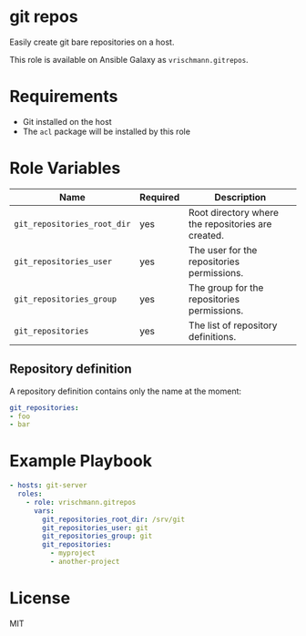 # git repos

Easily create git bare repositories on a host.

This role is available on Ansible Galaxy as `vrischmann.gitrepos`.

# Requirements

- Git installed on the host
- The `acl` package will be installed by this role

# Role Variables

| Name                        | Required | Description                                              |
| --------------              | -------- | -----------------------------------                      |
| `git_repositories_root_dir` | yes      | Root directory where the repositories are created.       |
| `git_repositories_user`     | yes      | The user for the repositories permissions.               |
| `git_repositories_group`    | yes      | The group for the repositories permissions.              |
| `git_repositories`          | yes      | The list of repository definitions.                      |

## Repository definition

A repository definition contains only the name at the moment:

```yaml
git_repositories:
- foo
- bar
```

# Example Playbook

```yaml
- hosts: git-server
  roles:
    - role: vrischmann.gitrepos
      vars:
        git_repositories_root_dir: /srv/git
        git_repositories_user: git
        git_repositories_group: git
        git_repositories:
          - myproject
          - another-project
```

# License

MIT
